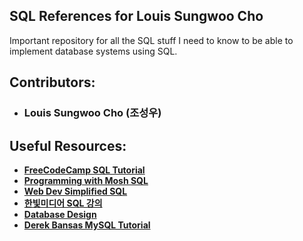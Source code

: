 ## SQL References for Louis Sungwoo Cho
Important repository for all the SQL stuff I need to know to be able to implement database systems using SQL. 

## Contributors:
- ### Louis Sungwoo Cho (조성우)

## Useful Resources:
- **[FreeCodeCamp SQL Tutorial](https://www.youtube.com/watch?v=HXV3zeQKqGY&t=6819s)**
- **[Programming with Mosh SQL](https://www.youtube.com/watch?v=7S_tz1z_5bA)**
- **[Web Dev Simplified SQL](https://www.youtube.com/watch?v=p3qvj9hO_Bo)**
- **[한빛미디어 SQL 강의](https://youtube.com/playlist?list=PLVsNizTWUw7GCfy5RH27cQL5MeKYnl8Pm)**
- **[Database Design](https://www.youtube.com/watch?v=ztHopE5Wnpc&t=17604s)**
- **[Derek Bansas MySQL Tutorial](https://www.youtube.com/watch?v=XqIk2PwP0To&t=2080s)**
